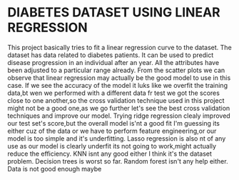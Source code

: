 # DIABETES DATASET USING LINEAR REGRESSION

This project basically tries to fit a linear regression curve to the dataset.
The dataset has data related to diabetes patients.
It can be used to predict disease progression in an individual after an year.
All the attributes have been adjusted to a particular range already.
From the scatter plots we can observe that linear regression may actually be the good model to use in this case.
If we see the accuracy of the model it luks like we overfit the training data,bt wen we performed with a different data fr test we got the scores close to one another,so the cross validation technique used in this project might not be a good one,as we go further let's see the best cross validation techniques and improve our model.
Trying ridge regression clealy improved our test set's score,but the overall model is'nt a good fit I'm guessing its either cuz of the data or we have to perform feature engineering,or our model is too simple and it's underfitting.
Lasso regression is also nt of any use as our model is clearly underfit its not going to work,might actually reduce the efficiency.
KNN isnt any good either I think it's the dataset problem.
Decision trees is worst so far.
Random forest isn't any help either.
Data is not good enough maybe